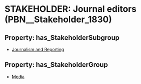 # STAKEHOLDER: __Journal editors__ (PBN__Stakeholder_1830)

## Property: has_StakeholderSubgroup

* [Journalism and Reporting](PBN__StakeholderSubgroup_35)

## Property: has_StakeholderGroup

* [Media](PBN__StakeholderGroup_3)

